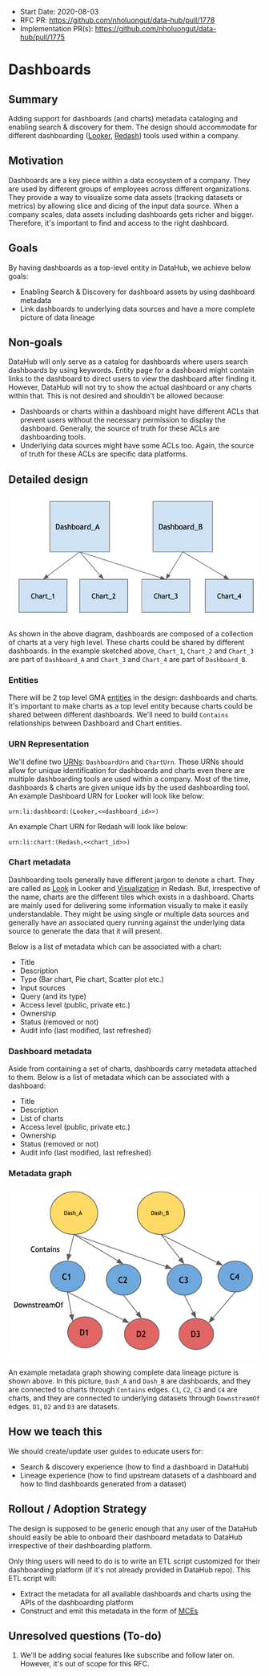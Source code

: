 - Start Date: 2020-08-03
- RFC PR: https://github.com/nholuongut/data-hub/pull/1778
- Implementation PR(s): https://github.com/nholuongut/data-hub/pull/1775

# Dashboards

## Summary

Adding support for dashboards (and charts) metadata cataloging and enabling search & discovery for them.
The design should accommodate for different dashboarding ([Looker](https://looker.com), [Redash](https://redash.io/)) tools used within a company.

## Motivation

Dashboards are a key piece within a data ecosystem of a company. They are used by different groups of employees across different organizations.
They provide a way to visualize some data assets (tracking datasets or metrics) by allowing slice and dicing of the input data source.
When a company scales, data assets including dashboards gets richer and bigger. Therefore, it's important to find and access to the right dashboard.

## Goals

By having dashboards as a top-level entity in DataHub, we achieve below goals:

- Enabling Search & Discovery for dashboard assets by using dashboard metadata
- Link dashboards to underlying data sources and have a more complete picture of data lineage

## Non-goals

DataHub will only serve as a catalog for dashboards where users search dashboards by using keywords. 
Entity page for a dashboard might contain links to the dashboard to direct users to view the dashboard after finding it.
However, DataHub will not try to show the actual dashboard or any charts within that. This is not desired and shouldn't be allowed because:

 - Dashboards or charts within a dashboard might have different ACLs that prevent users without the necessary permission to display the dashboard. 
 Generally, the source of truth for these ACLs are dashboarding tools.
 - Underlying data sources might have some ACLs too. Again, the source of truth for these ACLs are specific data platforms.

## Detailed design

![high level design](high_level_design.png)

As shown in the above diagram, dashboards are composed of a collection of charts at a very high level. These charts
could be shared by different dashboards. In the example sketched above, `Chart_1`, `Chart_2` and `Chart_3` are part of
`Dashboard_A` and `Chart_3` and `Chart_4` are part of `Dashboard_B`.

### Entities
There will be 2 top level GMA [entities](../../../what/entity.md) in the design: dashboards and charts.
It's important to make charts as a top level entity because charts could be shared between different dashboards.
We'll need to build `Contains` relationships between Dashboard and Chart entities.

### URN Representation
We'll define two [URNs](../../../what/urn.md): `DashboardUrn` and `ChartUrn`.
These URNs should allow for unique identification for dashboards and charts even there are multiple dashboarding tools
are used within a company. Most of the time, dashboards & charts are given unique ids by the used dashboarding tool.
An example Dashboard URN for Looker will look like below:
```
urn:li:dashboard:(Looker,<<dashboard_id>>)
```
An example Chart URN for Redash will look like below:
```
urn:li:chart:(Redash,<<chart_id>>)
```

### Chart metadata
Dashboarding tools generally have different jargon to denote a chart.
They are called as [Look](https://docs.looker.com/exploring-data/saving-and-editing-looks) in Looker 
and [Visualization](https://redash.io/help/user-guide/visualizations/visualization-types) in Redash.
But, irrespective of the name, charts are the different tiles which exists in a dashboard.
Charts are mainly used for delivering some information visually to make it easily understandable.
They might be using single or multiple data sources and generally have an associated query running against
the underlying data source to generate the data that it will present.

Below is a list of metadata which can be associated with a chart:

- Title
- Description
- Type (Bar chart, Pie chart, Scatter plot etc.)
- Input sources
- Query (and its type)
- Access level (public, private etc.)
- Ownership
- Status (removed or not)
- Audit info (last modified, last refreshed)

### Dashboard metadata
Aside from containing a set of charts, dashboards carry metadata attached to them.
Below is a list of metadata which can be associated with a dashboard:

- Title
- Description
- List of charts
- Access level (public, private etc.)
- Ownership
- Status (removed or not)
- Audit info (last modified, last refreshed)

### Metadata graph

![dashboards_graph](dashboards_graph.png)

An example metadata graph showing complete data lineage picture is shown above.
In this picture, `Dash_A` and `Dash_B` are dashboards, and they are connected to charts through `Contains` edges.
`C1`, `C2`, `C3` and `C4` are charts, and they are connected to underlying datasets through `DownstreamOf` edges.
`D1`, `D2` and `D3` are datasets.

## How we teach this

We should create/update user guides to educate users for:
 - Search & discovery experience (how to find a dashboard in DataHub)
 - Lineage experience (how to find upstream datasets of a dashboard and how to find dashboards generated from a dataset)

## Rollout / Adoption Strategy

The design is supposed to be generic enough that any user of the DataHub should easily be able
to onboard their dashboard metadata to DataHub irrespective of their dashboarding platform.

Only thing users will need to do is to write an ETL script customized for their 
dashboarding platform (if it's not already provided in DataHub repo). This ETL script will:
 - Extract the metadata for all available dashboards and charts using the APIs of the dashboarding platform
 - Construct and emit this metadata in the form of [MCEs](../../../what/mxe.md)

## Unresolved questions (To-do)
 
1. We'll be adding social features like subscribe and follow later on. However, it's out of scope for this RFC.